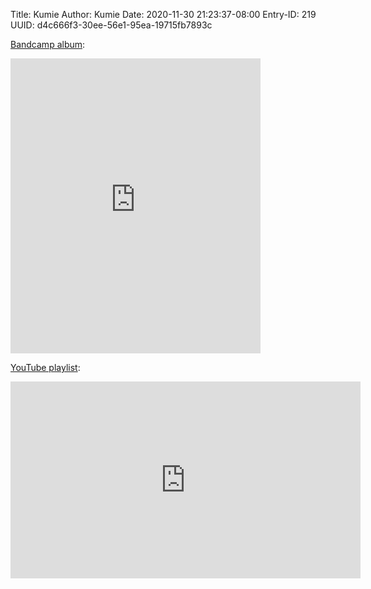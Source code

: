 Title: Kumie
Author: Kumie
Date: 2020-11-30 21:23:37-08:00
Entry-ID: 219
UUID: d4c666f3-30ee-56e1-95ea-19715fb7893c

[Bandcamp album](https://kumiemusic.bandcamp.com/album/novembeat-2020-fall-encoded):

<iframe style="border: 0; width: 400px; height: 472px;" src="https://bandcamp.com/EmbeddedPlayer/album=4103985113/size=large/bgcol=ffffff/linkcol=0687f5/artwork=small/transparent=true/" seamless><a href="https://kumiemusic.bandcamp.com/album/novembeat-2020-fall-encoded">Novembeat 2020 - Fall Encoded by Kumie</a></iframe>

[YouTube playlist](https://www.youtube.com/playlist?list=PLUNi3Jvpote_b0P80LyJv6IyYVEWUFz70):

<iframe width="560" height="315" src="https://www.youtube.com/embed/videoseries?list=PLUNi3Jvpote_b0P80LyJv6IyYVEWUFz70" frameborder="0" allow="accelerometer; autoplay; clipboard-write; encrypted-media; gyroscope; picture-in-picture" allowfullscreen></iframe>

